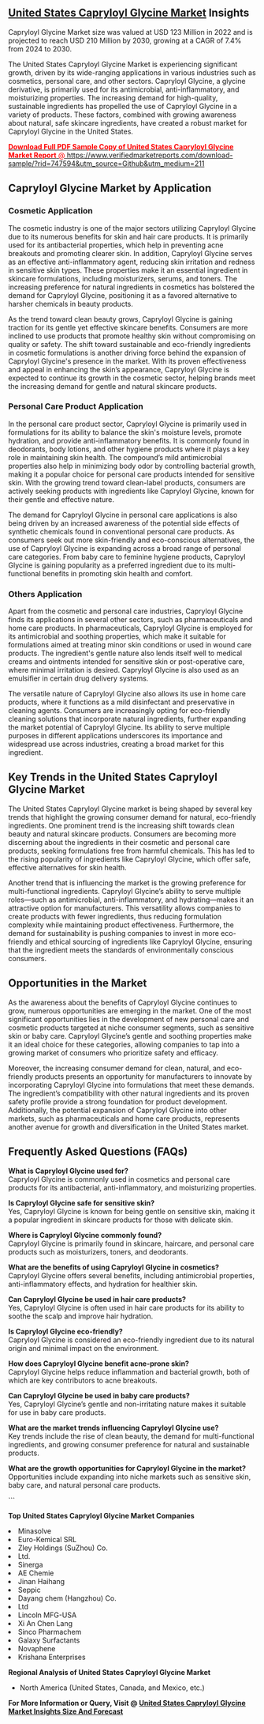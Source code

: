 <h2><a href="https://www.verifiedmarketreports.com/download-sample/?rid=747594&amp;utm_source=Github&amp;utm_medium=211" target="_blank">United States Capryloyl Glycine Market</a> Insights</h2><p>Capryloyl Glycine Market size was valued at USD 123 Million in 2022 and is projected to reach USD 210 Million by 2030, growing at a CAGR of 7.4% from 2024 to 2030.</p><p><p>The United States Capryloyl Glycine Market is experiencing significant growth, driven by its wide-ranging applications in various industries such as cosmetics, personal care, and other sectors. Capryloyl Glycine, a glycine derivative, is primarily used for its antimicrobial, anti-inflammatory, and moisturizing properties. The increasing demand for high-quality, sustainable ingredients has propelled the use of Capryloyl Glycine in a variety of products. These factors, combined with growing awareness about natural, safe skincare ingredients, have created a robust market for Capryloyl Glycine in the United States. <a href="#"><p><span class=""><span style="color: #ff0000;"><strong>Download Full PDF Sample Copy of United States Capryloyl Glycine Market Report</strong> @ </span><a href="https://www.verifiedmarketreports.com/download-sample/?rid=747594&amp;utm_source=Github&amp;utm_medium=211" target="_blank">https://www.verifiedmarketreports.com/download-sample/?rid=747594&amp;utm_source=Github&amp;utm_medium=211</a></span></p></a></p><h2>Capryloyl Glycine Market by Application</h2><h3>Cosmetic Application</h3><p>The cosmetic industry is one of the major sectors utilizing Capryloyl Glycine due to its numerous benefits for skin and hair care products. It is primarily used for its antibacterial properties, which help in preventing acne breakouts and promoting clearer skin. In addition, Capryloyl Glycine serves as an effective anti-inflammatory agent, reducing skin irritation and redness in sensitive skin types. These properties make it an essential ingredient in skincare formulations, including moisturizers, serums, and toners. The increasing preference for natural ingredients in cosmetics has bolstered the demand for Capryloyl Glycine, positioning it as a favored alternative to harsher chemicals in beauty products.</p><p>As the trend toward clean beauty grows, Capryloyl Glycine is gaining traction for its gentle yet effective skincare benefits. Consumers are more inclined to use products that promote healthy skin without compromising on quality or safety. The shift toward sustainable and eco-friendly ingredients in cosmetic formulations is another driving force behind the expansion of Capryloyl Glycine's presence in the market. With its proven effectiveness and appeal in enhancing the skin’s appearance, Capryloyl Glycine is expected to continue its growth in the cosmetic sector, helping brands meet the increasing demand for gentle and natural skincare products.</p><h3>Personal Care Product Application</h3><p>In the personal care product sector, Capryloyl Glycine is primarily used in formulations for its ability to balance the skin's moisture levels, promote hydration, and provide anti-inflammatory benefits. It is commonly found in deodorants, body lotions, and other hygiene products where it plays a key role in maintaining skin health. The compound’s mild antimicrobial properties also help in minimizing body odor by controlling bacterial growth, making it a popular choice for personal care products intended for sensitive skin. With the growing trend toward clean-label products, consumers are actively seeking products with ingredients like Capryloyl Glycine, known for their gentle and effective nature.</p><p>The demand for Capryloyl Glycine in personal care applications is also being driven by an increased awareness of the potential side effects of synthetic chemicals found in conventional personal care products. As consumers seek out more skin-friendly and eco-conscious alternatives, the use of Capryloyl Glycine is expanding across a broad range of personal care categories. From baby care to feminine hygiene products, Capryloyl Glycine is gaining popularity as a preferred ingredient due to its multi-functional benefits in promoting skin health and comfort.</p><h3>Others Application</h3><p>Apart from the cosmetic and personal care industries, Capryloyl Glycine finds its applications in several other sectors, such as pharmaceuticals and home care products. In pharmaceuticals, Capryloyl Glycine is employed for its antimicrobial and soothing properties, which make it suitable for formulations aimed at treating minor skin conditions or used in wound care products. The ingredient's gentle nature also lends itself well to medical creams and ointments intended for sensitive skin or post-operative care, where minimal irritation is desired. Capryloyl Glycine is also used as an emulsifier in certain drug delivery systems.</p><p>The versatile nature of Capryloyl Glycine also allows its use in home care products, where it functions as a mild disinfectant and preservative in cleaning agents. Consumers are increasingly opting for eco-friendly cleaning solutions that incorporate natural ingredients, further expanding the market potential of Capryloyl Glycine. Its ability to serve multiple purposes in different applications underscores its importance and widespread use across industries, creating a broad market for this ingredient.</p><h2>Key Trends in the United States Capryloyl Glycine Market</h2><p>The United States Capryloyl Glycine market is being shaped by several key trends that highlight the growing consumer demand for natural, eco-friendly ingredients. One prominent trend is the increasing shift towards clean beauty and natural skincare products. Consumers are becoming more discerning about the ingredients in their cosmetic and personal care products, seeking formulations free from harmful chemicals. This has led to the rising popularity of ingredients like Capryloyl Glycine, which offer safe, effective alternatives for skin health.</p><p>Another trend that is influencing the market is the growing preference for multi-functional ingredients. Capryloyl Glycine’s ability to serve multiple roles—such as antimicrobial, anti-inflammatory, and hydrating—makes it an attractive option for manufacturers. This versatility allows companies to create products with fewer ingredients, thus reducing formulation complexity while maintaining product effectiveness. Furthermore, the demand for sustainability is pushing companies to invest in more eco-friendly and ethical sourcing of ingredients like Capryloyl Glycine, ensuring that the ingredient meets the standards of environmentally conscious consumers.</p><h2>Opportunities in the Market</h2><p>As the awareness about the benefits of Capryloyl Glycine continues to grow, numerous opportunities are emerging in the market. One of the most significant opportunities lies in the development of new personal care and cosmetic products targeted at niche consumer segments, such as sensitive skin or baby care. Capryloyl Glycine’s gentle and soothing properties make it an ideal choice for these categories, allowing companies to tap into a growing market of consumers who prioritize safety and efficacy.</p><p>Moreover, the increasing consumer demand for clean, natural, and eco-friendly products presents an opportunity for manufacturers to innovate by incorporating Capryloyl Glycine into formulations that meet these demands. The ingredient’s compatibility with other natural ingredients and its proven safety profile provide a strong foundation for product development. Additionally, the potential expansion of Capryloyl Glycine into other markets, such as pharmaceuticals and home care products, represents another avenue for growth and diversification in the United States market.</p><h2>Frequently Asked Questions (FAQs)</h2><p><strong>What is Capryloyl Glycine used for?</strong> <br> Capryloyl Glycine is commonly used in cosmetics and personal care products for its antibacterial, anti-inflammatory, and moisturizing properties.</p><p><strong>Is Capryloyl Glycine safe for sensitive skin?</strong> <br> Yes, Capryloyl Glycine is known for being gentle on sensitive skin, making it a popular ingredient in skincare products for those with delicate skin.</p><p><strong>Where is Capryloyl Glycine commonly found?</strong> <br> Capryloyl Glycine is primarily found in skincare, haircare, and personal care products such as moisturizers, toners, and deodorants.</p><p><strong>What are the benefits of using Capryloyl Glycine in cosmetics?</strong> <br> Capryloyl Glycine offers several benefits, including antimicrobial properties, anti-inflammatory effects, and hydration for healthier skin.</p><p><strong>Can Capryloyl Glycine be used in hair care products?</strong> <br> Yes, Capryloyl Glycine is often used in hair care products for its ability to soothe the scalp and improve hair hydration.</p><p><strong>Is Capryloyl Glycine eco-friendly?</strong> <br> Capryloyl Glycine is considered an eco-friendly ingredient due to its natural origin and minimal impact on the environment.</p><p><strong>How does Capryloyl Glycine benefit acne-prone skin?</strong> <br> Capryloyl Glycine helps reduce inflammation and bacterial growth, both of which are key contributors to acne breakouts.</p><p><strong>Can Capryloyl Glycine be used in baby care products?</strong> <br> Yes, Capryloyl Glycine’s gentle and non-irritating nature makes it suitable for use in baby care products.</p><p><strong>What are the market trends influencing Capryloyl Glycine use?</strong> <br> Key trends include the rise of clean beauty, the demand for multi-functional ingredients, and growing consumer preference for natural and sustainable products.</p><p><strong>What are the growth opportunities for Capryloyl Glycine in the market?</strong> <br> Opportunities include expanding into niche markets such as sensitive skin, baby care, and natural personal care products.</p>```</p><p><strong>Top United States Capryloyl Glycine Market Companies</strong></p><div data-test-id=""><p><li>Minasolve</li><li> Euro-Kemical SRL</li><li> Zley Holdings (SuZhou) Co.</li><li> Ltd.</li><li> Sinerga</li><li> AE Chemie</li><li> Jinan Haihang</li><li> Seppic</li><li> Dayang chem (Hangzhou) Co.</li><li> Ltd</li><li> Lincoln MFG-USA</li><li> Xi An Chen Lang</li><li> Sinco Pharmachem</li><li> Galaxy Surfactants</li><li> Novaphene</li><li> Krishana Enterprises</li></p><div><strong>Regional Analysis of&nbsp;United States Capryloyl Glycine Market</strong></div><ul><li dir="ltr"><p dir="ltr">North America&nbsp;(United States, Canada, and Mexico, etc.)</p></li></ul><p><strong>For More Information or Query, Visit @&nbsp;</strong><strong><a href="https://www.verifiedmarketreports.com/product/capryloyl-glycine-market/?utm_source=Github&amp;utm_medium=211" target="_blank">United States Capryloyl Glycine Market Insights Size And Forecast</a></strong></p></div>

